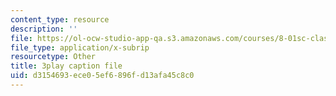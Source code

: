 ```yaml
---
content_type: resource
description: ''
file: https://ol-ocw-studio-app-qa.s3.amazonaws.com/courses/8-01sc-classical-mechanics-fall-2016/d3154693ece05ef6896fd13afa45c8c0_H7xmTMQ265s.vtt
file_type: application/x-subrip
resourcetype: Other
title: 3play caption file
uid: d3154693-ece0-5ef6-896f-d13afa45c8c0
---
```

